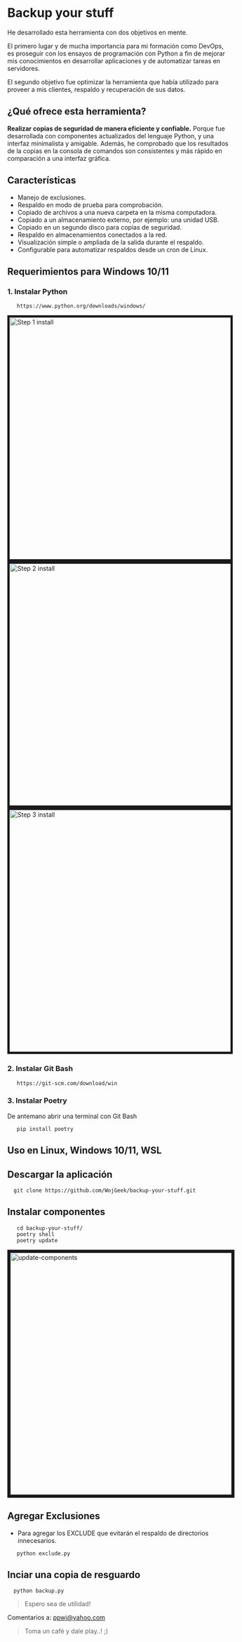 # Backup your stuff

He desarrollado esta herramienta con dos objetivos en mente. 

El primero lugar y de mucha importancia para mi formación como DevOps, es proseguir con los  ensayos de programación con Python a fin de mejorar mis conocimientos en desarrollar aplicaciones y de automatizar tareas en servidores. 

El segundo objetivo fue optimizar la herramienta que había  utilizado para proveer a mis clientes, respaldo y  recuperación de sus datos. 

## ¿Qué ofrece esta herramienta?

**Realizar copias de seguridad de manera  eficiente y confiable.**  Porque fue desarrollada con componentes actualizados del  lenguaje Python, y una interfaz minimalista y amigable. Además, he comprobado que los resultados  de la copias en la consola de comandos son consistentes y más rápido en comparación a una interfaz gráfica.

## Características

- Manejo de exclusiones.
- Respaldo en modo de prueba para comprobación.
- Copiado de archivos a una nueva carpeta en la misma computadora.
- Copiado a un almacenamiento externo, por ejemplo: una unidad USB.
- Copiado en un segundo disco para copias de seguridad.
- Respaldo en almacenamientos conectados a la red.
- Visualización simple o ampliada de la salida durante el respaldo.
- Configurable para automatizar respaldos desde un cron de Linux.


## Requerimientos para Windows 10/11

### 1. Instalar Python

```
   https://www.python.org/downloads/windows/ 
```


<image src="/img/pywin0.png" alt="Step 1 install" border="5px solid green" width="551">

<image src="/img/pywin1.png" alt="Step 2 install" border="5px solid green" width="551">
<image src="/img/pywin2.png" alt="Step 3 install" border="5px solid green" width="551">


### 2. Instalar Git Bash

```
   https://git-scm.com/download/win
```

### 3. Instalar Poetry

   De antemano abrir una terminal con Git Bash

```
   pip install poetry 
```

## Uso en Linux, Windows 10/11, WSL

## Descargar la aplicación

```
  git clone https://github.com/WojGeek/backup-your-stuff.git

```

## Instalar componentes

```
   cd backup-your-stuff/
   poetry shell
   poetry update
```
<image src="/img/poetry-update.png" alt="update-components" border="7px solid green" width="551">


## Agregar Exclusiones

   - Para agregar los EXCLUDE que evitarán el respaldo de directorios innecesarios.

```
   python exclude.py

```

## Inciar una copia de resguardo


```
  python backup.py

```

> Espero sea de utilidad!

 Comentarios a: ppwj@yahoo.com

> Toma un café y dale play..!  ;)